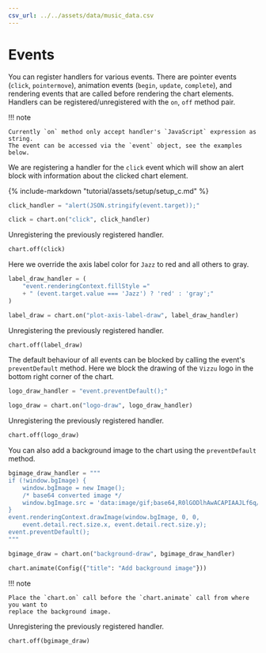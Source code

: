 ```yaml
---
csv_url: ../../assets/data/music_data.csv
---
```


# Events

You can register handlers for various events. There are pointer events (`click`,
`pointermove`), animation events (`begin`, `update`, `complete`), and rendering
events that are called before rendering the chart elements. Handlers can be
registered/unregistered with the `on`, `off` method pair.

!!! note

    Currently `on` method only accept handler's `JavaScript` expression as string.
    The event can be accessed via the `event` object, see the examples below.

We are registering a handler for the `click` event which will show an alert
block with information about the clicked chart element.

<div id="tutorial_01"></div>

{% include-markdown "tutorial/assets/setup/setup_c.md" %}

```python
click_handler = "alert(JSON.stringify(event.target));"

click = chart.on("click", click_handler)
```

Unregistering the previously registered handler.

```python
chart.off(click)
```

Here we override the axis label color for `Jazz` to red and all others to gray.

<div id="tutorial_02"></div>

```python
label_draw_handler = (
    "event.renderingContext.fillStyle ="
    + " (event.target.value === 'Jazz') ? 'red' : 'gray';"
)

label_draw = chart.on("plot-axis-label-draw", label_draw_handler)
```

Unregistering the previously registered handler.

```python
chart.off(label_draw)
```

The default behaviour of all events can be blocked by calling the event's
`preventDefault` method. Here we block the drawing of the `Vizzu` logo in the
bottom right corner of the chart.

<div id="tutorial_03"></div>

```python
logo_draw_handler = "event.preventDefault();"

logo_draw = chart.on("logo-draw", logo_draw_handler)
```

Unregistering the previously registered handler.

```python
chart.off(logo_draw)
```

You can also add a background image to the chart using the `preventDefault`
method.

<div id="tutorial_04"></div>

```python
bgimage_draw_handler = """
if (!window.bgImage) {
    window.bgImage = new Image();
    /* base64 converted image */
    window.bgImage.src = 'data:image/gif;base64,R0lGODlhAwACAPIAAJLf6q/i7M/r8un0+PT6+/n8/QAAAAAAACH5BAQAAAAALAAAAAADAAIAAAMEWBMkkAA7';
}
event.renderingContext.drawImage(window.bgImage, 0, 0,
    event.detail.rect.size.x, event.detail.rect.size.y);
event.preventDefault();
"""

bgimage_draw = chart.on("background-draw", bgimage_draw_handler)

chart.animate(Config({"title": "Add background image"}))
```

!!! note

    Place the `chart.on` call before the `chart.animate` call from where you want to
    replace the background image.

Unregistering the previously registered handler.

```python
chart.off(bgimage_draw)
```

<script src="../events.js"></script>
